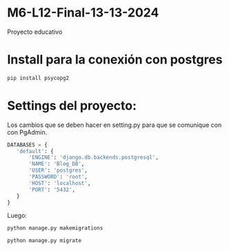 # M6-L12-Final-13-13-2024
Proyecto educativo

# Install para la conexión con postgres


 ```bash
pip install psycopg2
 ```

# Settings del proyecto:

Los cambios que se deben hacer en setting.py para que se comunique con con PgAdmin.

 ```python
DATABASES = {
    'default': {
        'ENGINE': 'django.db.backends.postgresql',
        'NAME': 'Blog_DB',
        'USER': 'postgres',
        'PASSWORD': 'root',
        'HOST': 'localhost',
        'PORT': '5432',
    }
}
```

Luego:

 ```bash
python manage.py makemigrations

python manage.py migrate
 ```